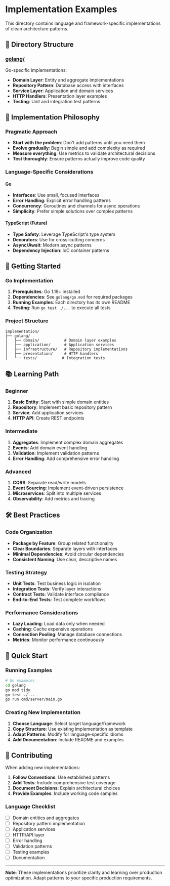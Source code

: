 # Implementation Examples

This directory contains language and framework-specific implementations of clean architecture patterns.

## 📁 Directory Structure

### [golang/](golang/)
Go-specific implementations:
- **Domain Layer**: Entity and aggregate implementations
- **Repository Pattern**: Database access with interfaces
- **Service Layer**: Application and domain services
- **HTTP Handlers**: Presentation layer examples
- **Testing**: Unit and integration test patterns

## 🎯 Implementation Philosophy

### Pragmatic Approach
- **Start with the problem**: Don't add patterns until you need them
- **Evolve gradually**: Begin simple and add complexity as required
- **Measure everything**: Use metrics to validate architectural decisions
- **Test thoroughly**: Ensure patterns actually improve code quality

### Language-Specific Considerations

#### Go
- **Interfaces**: Use small, focused interfaces
- **Error Handling**: Explicit error handling patterns
- **Concurrency**: Goroutines and channels for async operations
- **Simplicity**: Prefer simple solutions over complex patterns

#### TypeScript (Future)
- **Type Safety**: Leverage TypeScript's type system
- **Decorators**: Use for cross-cutting concerns
- **Async/Await**: Modern async patterns
- **Dependency Injection**: IoC container patterns

## 🔧 Getting Started

### Go Implementation
1. **Prerequisites**: Go 1.19+ installed
2. **Dependencies**: See `golang/go.mod` for required packages
3. **Running Examples**: Each directory has its own README
4. **Testing**: Run `go test ./...` to execute all tests

### Project Structure
```
implementation/
├── golang/
│   ├── domain/           # Domain layer examples
│   ├── application/      # Application services
│   ├── infrastructure/   # Repository implementations
│   ├── presentation/     # HTTP handlers
│   └── tests/           # Integration tests
```

## 📚 Learning Path

### Beginner
1. **Basic Entity**: Start with simple domain entities
2. **Repository**: Implement basic repository pattern
3. **Service**: Add application services
4. **HTTP API**: Create REST endpoints

### Intermediate
1. **Aggregates**: Implement complex domain aggregates
2. **Events**: Add domain event handling
3. **Validation**: Implement validation patterns
4. **Error Handling**: Add comprehensive error handling

### Advanced
1. **CQRS**: Separate read/write models
2. **Event Sourcing**: Implement event-driven persistence
3. **Microservices**: Split into multiple services
4. **Observability**: Add metrics and tracing

## 🛠️ Best Practices

### Code Organization
- **Package by Feature**: Group related functionality
- **Clear Boundaries**: Separate layers with interfaces
- **Minimal Dependencies**: Avoid circular dependencies
- **Consistent Naming**: Use clear, descriptive names

### Testing Strategy
- **Unit Tests**: Test business logic in isolation
- **Integration Tests**: Verify layer interactions
- **Contract Tests**: Validate interface compliance
- **End-to-End Tests**: Test complete workflows

### Performance Considerations
- **Lazy Loading**: Load data only when needed
- **Caching**: Cache expensive operations
- **Connection Pooling**: Manage database connections
- **Metrics**: Monitor performance continuously

## 🚀 Quick Start

### Running Examples
```bash
# Go examples
cd golang
go mod tidy
go test ./...
go run cmd/server/main.go
```

### Creating New Implementation
1. **Choose Language**: Select target language/framework
2. **Copy Structure**: Use existing implementation as template
3. **Adapt Patterns**: Modify for language-specific idioms
4. **Add Documentation**: Include README and examples

## 🤝 Contributing

When adding new implementations:
1. **Follow Conventions**: Use established patterns
2. **Add Tests**: Include comprehensive test coverage
3. **Document Decisions**: Explain architectural choices
4. **Provide Examples**: Include working code samples

### Language Checklist
- [ ] Domain entities and aggregates
- [ ] Repository pattern implementation
- [ ] Application services
- [ ] HTTP/API layer
- [ ] Error handling
- [ ] Validation patterns
- [ ] Testing examples
- [ ] Documentation

---

**Note**: These implementations prioritize clarity and learning over production optimization. Adapt patterns to your specific production requirements.
